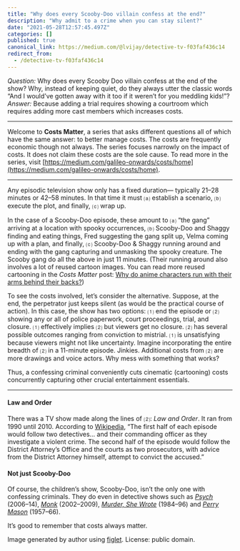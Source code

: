 ```yaml
---
title: "Why does every Scooby-Doo villain confess at the end?"
description: "Why admit to a crime when you can stay silent?"
date: "2021-05-28T12:57:45.497Z"
categories: []
published: true
canonical_link: https://medium.com/@lvijay/detective-tv-f03faf436c14
redirect_from:
  - /detective-tv-f03faf436c14
---
```


_Question:_ Why does every Scooby Doo villain confess at the end of the show? Why, instead of keeping quiet, do they always utter the classic words “And I would’ve gotten away with it too if it weren’t for you meddling kids!”?  
_Answer:_ Because adding a trial requires showing a courtroom which requires adding more cast members which increases costs.

---

Welcome to **Costs Matter**, a series that asks different questions all of which have the same answer: to better manage costs. The costs are frequently economic though not always. The series focuses narrowly on the impact of costs. It does not claim these costs are the sole cause. To read more in the series, visit [https://medium.com/galileo-onwards/costs/home](https://medium.com/galileo-onwards/costs/home).

---

Any episodic television show only has a fixed duration— typically 21–28 minutes or 42–58 minutes. In that time it must ⒜ establish a scenario, ⒝ execute the plot, and finally, ⒞ wrap up.

In the case of a Scooby-Doo episode, these amount to ⒜ “the gang” arriving at a location with spooky occurrences, ⒝ Scooby-Doo and Shaggy finding and eating things, Fred suggesting the gang split up, Velma coming up with a plan, and finally, ⒞ Scooby-Doo & Shaggy running around and ending with the gang capturing and unmasking the spooky creature. The Scooby gang do all the above in just 11 minutes. (Their running around also involves a lot of reused cartoon images. You can read more reused cartooning in the _Costs Matter_ post: [Why do anime characters run with their arms behind their backs?](https://medium.com/galileo-onwards/anime-5e24c8d8b559))

To see the costs involved, let’s consider the alternative. Suppose, at the end, the perpetrator just keeps silent (as would be the practical course of action). In this case, the show has two options: ⑴ end the episode or ⑵ showing any or all of police paperwork, court proceedings, trial, and closure. ⑴ effectively implies ⑵ but viewers get no closure. ⑵ has several possible outcomes ranging from conviction to mistrial. ⑴ is unsatisfying because viewers might not like uncertainty. Imagine incorporating the entire breadth of ⑵ in a 11-minute episode. Jinkies. Additional costs from ⑵ are more drawings and voice actors. Why mess with something that works?

Thus, a confessing criminal conveniently cuts cinematic (cartooning) costs concurrently capturing other crucial entertainment essentials.

---

#### Law and Order

There was a TV show made along the lines of ⑵: _Law and Order_. It ran from 1990 until 2010. According to [Wikipedia](https://en.wikipedia.org/wiki/Law_%26_Order), “The first half of each episode would follow two detectives… and their commanding officer as they investigate a violent crime. The second half of the episode would follow the District Attorney’s Office and the courts as two prosecutors, with advice from the District Attorney himself, attempt to convict the accused.”

#### Not just Scooby-Doo

Of course, the children’s show, Scooby-Doo, isn’t the only one with confessing criminals. They do even in detective shows such as [_Psych_](https://www.imdb.com/title/tt0491738/) (2006–14), [_Monk_](https://www.imdb.com/title/tt0312172/) (2002–2009), [_Murder, She Wrote_](https://www.imdb.com/title/tt0086765/) (1984–96) and [_Perry Mason_](https://www.imdb.com/title/tt0050051/) (1957–66).

It’s good to remember that costs always matter.

Image generated by author using [figlet](http://www.figlet.org). License: public domain.
